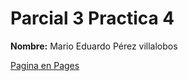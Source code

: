 # Parcial 3 Practica 4
**Nombre:** Mario Eduardo Pérez villalobos

[Pagina en Pages](https://bl4ke36.github.io/portafolio/)
